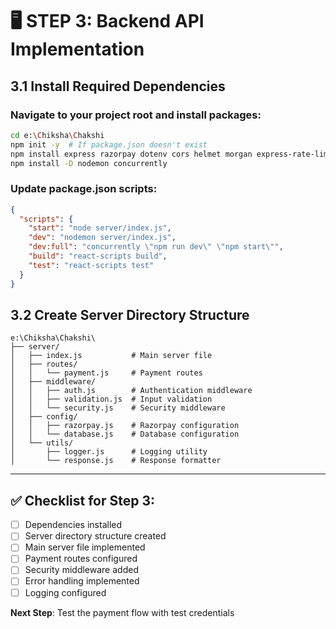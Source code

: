 # 🖥️ STEP 3: Backend API Implementation

## 3.1 Install Required Dependencies

### Navigate to your project root and install packages:

```bash
cd e:\Chiksha\Chakshi
npm init -y  # If package.json doesn't exist
npm install express razorpay dotenv cors helmet morgan express-rate-limit crypto
npm install -D nodemon concurrently
```

### Update package.json scripts:

```json
{
  "scripts": {
    "start": "node server/index.js",
    "dev": "nodemon server/index.js",
    "dev:full": "concurrently \"npm run dev\" \"npm start\"",
    "build": "react-scripts build",
    "test": "react-scripts test"
  }
}
```

## 3.2 Create Server Directory Structure

```
e:\Chiksha\Chakshi\
├── server/
│   ├── index.js           # Main server file
│   ├── routes/
│   │   └── payment.js     # Payment routes
│   ├── middleware/
│   │   ├── auth.js        # Authentication middleware
│   │   ├── validation.js  # Input validation
│   │   └── security.js    # Security middleware
│   ├── config/
│   │   ├── razorpay.js    # Razorpay configuration
│   │   └── database.js    # Database configuration
│   └── utils/
│       ├── logger.js      # Logging utility
│       └── response.js    # Response formatter
```

---

## ✅ Checklist for Step 3:
- [ ] Dependencies installed
- [ ] Server directory structure created
- [ ] Main server file implemented
- [ ] Payment routes configured
- [ ] Security middleware added
- [ ] Error handling implemented
- [ ] Logging configured

**Next Step**: Test the payment flow with test credentials